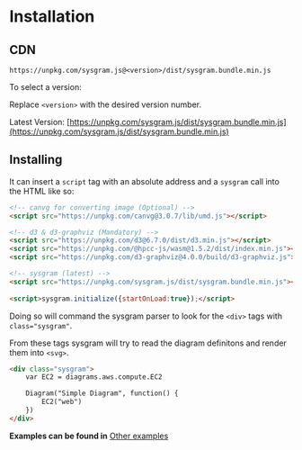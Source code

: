 

# Installation

## CDN

```
https://unpkg.com/sysgram.js@<version>/dist/sysgram.bundle.min.js
```

To select a version:

Replace `<version>` with the desired version number.

Latest Version: [https://unpkg.com/sysgram.js/dist/sysgram.bundle.min.js](https://unpkg.com/sysgram.js/dist/sysgram.bundle.min.js)

## Installing

It can insert a `script` tag with an absolute address and a `sysgram` call into the HTML like so:

```html
<!-- canvg for converting image (Optional) -->
<script src="https://unpkg.com/canvg@3.0.7/lib/umd.js"></script> 

<!-- d3 & d3-graphviz (Mandatory) -->
<script src="https://unpkg.com/d3@6.7.0/dist/d3.min.js"></script>
<script src="https://unpkg.com/@hpcc-js/wasm@1.5.2/dist/index.min.js"></script>
<script src="https://unpkg.com/d3-graphviz@4.0.0/build/d3-graphviz.js"></script>

<!-- sysgram (latest) -->
<script src="https://unpkg.com/sysgram.js/dist/sysgram.bundle.min.js"></script>
  
<script>sysgram.initialize({startOnLoad:true});</script>
```

Doing so will command the sysgram parser to look for the `<div>` tags with `class="sysgram"`. 

From these tags sysgram will try to read the diagram definitons and render them into `<svg>`.

```html
<div class="sysgram">
	var EC2 = diagrams.aws.compute.EC2

	Diagram("Simple Diagram", function() {
		EC2("web")
	})
</div>
```

 **Examples can be found in** [Other examples](getting-started/examples)



